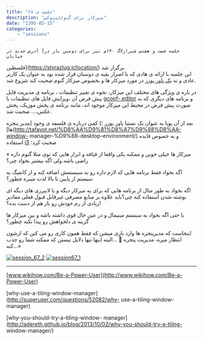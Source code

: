 ```yaml
---
title: "جلسه ی ۶۷"
description: "میزکار برای گنو/لینوکس"
date: "1395-05-15"
categories:
    - "sessions"
---
```

    جلسه شصت و هفتم شیرازلاگ ۳۰ام تیر برای دومین بار در[ آدرس جدید در خیابان
فلسطین](https://shirazlug.ir/location/) برگزار شد.  
این جلسه با ارائه ی هادی که با اصرار بقیه ی دوستان قرار شده بود به عنوان یک
کاربر عادی و نه [یک پاور یوزر](http://techterms.com/definition/poweruser) در
مورد میزکار ها و بخصوص میزکار گنوم صحبت کند شروع شد.

در باره ی ویژگی های مختلف این میزکار، نحوه ی تغییر تنظیمات ، برنامه ی مدیریت
فایل پیش فرض آن ،ویرایش فایل های تنظیمات با [gconf-
editor](https://projects.gnome.org/gconf/) و برنامه های دیگری که به صورت پیش
فرض در محیط این میزکار موجود اند، مانند برنامه ی پخش موزیک، پخش عکس،… صحبت شد.

بعد از آن پویا به عنوان یک نستبا پاور یوزر ؛) کمی درباره ی فلسفه ی وجود [مدیر
پنجره ها](http://tafavot.net/%D8%AA%D9%81%D8%A7%D9%88%D8%AA-window-
manager-%D9%88-desktop-environment/) و به خصوص فایده استفاده
[i3](http://i3wm.org) صحبت کرد؛

« میزکار ها خیلی خوبن و ممکنه یکی واقعا از قیافه و ابزار هایی که توی مثلا گنوم
داره راضی باشه.ولی اگه بیشتر بخواد چی؟

اگه بخواد فقط برنامه هایی که لازم داره رو به سیستمش اضافه کنه و از کانفیگ یه
سیستم از پایین تا بالا لذت میبره چطور؟

اگه بخواد به طور مثال از برنامه هایی که برای یه میزکار دیگه و با لایبرری های
دیگه ای نوشته شدن استفاده کنه چی؟‌باید علاوه بر منابع مصرفی غیرقابل قبول فعلی
مقادیر زیادی از رم خودش رو باز هم از دست بده؟!

یا حتی اگه بخواد یه سیستم مینیمال و در عین حال قوی داشته باشه و بین میزکار ها
گزینه ی دلخواهش رو پیدا نکنه چطور؟

اینجاست که مدیرپنجره ها وارد بازی میشن که فقط همون کاری رو می کنن که ازشون
انتظار میره، مدیریت پنجره 🙂 …البته اینها تنها دلایل نیستن که ممکنه شما رو جذب
کنه…»

[![session_67_2](img/b8081a10-fdbb-11e6-86dd-a088b4d860141488289336.9629629.jpg)](img/b8081a10-fdbb-11e6-86dd-a088b4d860141488289336.9629629.jpg)
[![session67_1](img/b8081d26-fdbb-11e6-86dd-a088b4d860141488289336.9630232.jpg)](img/b8081d26-fdbb-11e6-86dd-a088b4d860141488289336.9630232.jpg)

_________________________________________________________

[www.wikihow.com/Be-a-Power-User](http://www.wikihow.com/Be-a-Power-User)

[why-use-a-tiling-window-manager](http://superuser.com/questions/52082/why-
use-a-tiling-window-manager)

[why-you-should-try-a-tiling-window-
manager](http://adereth.github.io/blog/2013/10/02/why-you-should-try-a-tiling-
window-manager/)

